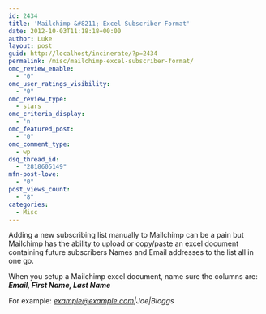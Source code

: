 ```yaml
---
id: 2434
title: 'Mailchimp &#8211; Excel Subscriber Format'
date: 2012-10-03T11:18:18+00:00
author: Luke
layout: post
guid: http://localhost/incinerate/?p=2434
permalink: /misc/mailchimp-excel-subscriber-format/
omc_review_enable:
  - "0"
omc_user_ratings_visibility:
  - "0"
omc_review_type:
  - stars
omc_criteria_display:
  - 'n'
omc_featured_post:
  - "0"
omc_comment_type:
  - wp
dsq_thread_id:
  - "2818605149"
mfn-post-love:
  - "0"
post_views_count:
  - "8"
categories:
  - Misc
---
```

Adding a new subscribing list manually to Mailchimp can be a pain but Mailchimp has the ability to upload or copy/paste an excel document containing future subscribers Names and Email addresses to the list all in one go.

When you setup a Mailchimp excel document, name sure the columns are: **_Email, First Name, Last Name_** 

For example: _<example@example.com>|Joe|Bloggs_